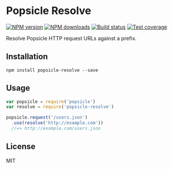 # Popsicle Resolve

[![NPM version][npm-image]][npm-url]
[![NPM downloads][downloads-image]][downloads-url]
[![Build status][travis-image]][travis-url]
[![Test coverage][coveralls-image]][coveralls-url]

Resolve Popsicle HTTP request URLs against a prefix.

## Installation

```
npm install popsicle-resolve --save
```

## Usage

```javascript
var popsicle = require('popsicle')
var resolve = require('popsicle-resolve')

popsicle.request('/users.json')
  .use(resolve('http://example.com'))
  //=> http://example.com/users.json
```

## License

MIT

[npm-image]: https://img.shields.io/npm/v/popsicle-resolve.svg?style=flat
[npm-url]: https://npmjs.org/package/popsicle-resolve
[downloads-image]: https://img.shields.io/npm/dm/popsicle-resolve.svg?style=flat
[downloads-url]: https://npmjs.org/package/popsicle-resolve
[travis-image]: https://img.shields.io/travis/blakeembrey/popsicle-resolve.svg?style=flat
[travis-url]: https://travis-ci.org/blakeembrey/popsicle-resolve
[coveralls-image]: https://img.shields.io/coveralls/blakeembrey/popsicle-resolve.svg?style=flat
[coveralls-url]: https://coveralls.io/r/blakeembrey/popsicle-resolve?branch=master
